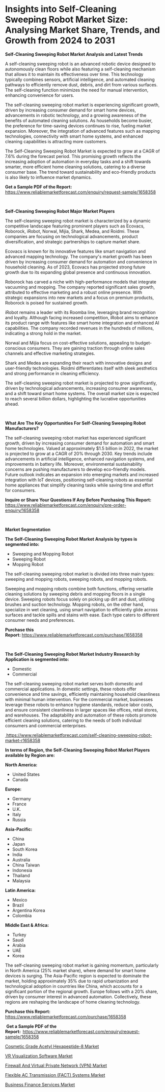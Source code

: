 <p><h1>Insights into Self-Cleaning Sweeping Robot Market Size: Analysing Market Share, Trends, and Growth from 2024 to 2031</h1></p><p><strong>Self-Cleaning Sweeping Robot Market Analysis and Latest Trends</strong></p>
<p><p>A self-cleaning sweeping robot is an advanced robotic device designed to autonomously clean floors while also featuring a self-cleaning mechanism that allows it to maintain its effectiveness over time. This technology typically combines sensors, artificial intelligence, and automated cleaning pathways to efficiently remove dust, debris, and dirt from various surfaces. The self-cleaning function minimizes the need for manual intervention, enhancing convenience for users.</p><p>The self-cleaning sweeping robot market is experiencing significant growth, driven by increasing consumer demand for smart home devices, advancements in robotic technology, and a growing awareness of the benefits of automated cleaning solutions. As households become busier, the preference for time-saving devices continues to rise, fueling market expansion. Moreover, the integration of advanced features such as mapping technologies, connectivity with smart home systems, and enhanced cleaning capabilities is attracting more customers.</p><p>The Self-Cleaning Sweeping Robot Market is expected to grow at a CAGR of 7.6% during the forecast period. This promising growth reflects the increasing adoption of automation in everyday tasks and a shift towards smarter, more efficient home cleaning solutions, catering to a diverse consumer base. The trend toward sustainability and eco-friendly products is also likely to influence market dynamics.</p></p>
<p><strong>Get a Sample PDF of the Report:&nbsp;</strong> <a href="https://www.reliablemarketforecast.com/enquiry/request-sample/1658358?utm_campaign=1129&utm_medium=2&utm_source=Github&utm_content=ia&utm_term=28092024&utm_id=self-cleaning-sweeping-robot">https://www.reliablemarketforecast.com/enquiry/request-sample/1658358</a></p>
<p>&nbsp;</p>
<p><strong>Self-Cleaning Sweeping Robot Major Market Players</strong></p>
<p><p>The self-cleaning sweeping robot market is characterized by a dynamic competitive landscape featuring prominent players such as Ecovacs, Roborock, iRobot, Norwal, Mijia, Shark, Medea, and Roidmi. These companies are focusing on technological advancements, product diversification, and strategic partnerships to capture market share.</p><p>Ecovacs is known for its innovative features like smart navigation and advanced mapping technology. The company's market growth has been driven by increasing consumer demand for automation and convenience in household cleaning. As of 2023, Ecovacs has projected strong future growth due to its expanding global presence and continuous innovation.</p><p>Roborock has carved a niche with high-performance models that integrate vacuuming and mopping. The company reported significant sales growth, attributed to effective marketing and a robust online presence. With strategic expansions into new markets and a focus on premium products, Roborock is poised for sustained growth.</p><p>iRobot remains a leader with its Roomba line, leveraging brand recognition and loyalty. Although facing increased competition, iRobot aims to enhance its product range with features like smart home integration and enhanced AI capabilities. The company recorded revenues in the hundreds of millions, indicating a strong hold in the market.</p><p>Norwal and Mijia focus on cost-effective solutions, appealing to budget-conscious consumers. They are gaining traction through online sales channels and effective marketing strategies.</p><p>Shark and Medea are expanding their reach with innovative designs and user-friendly technologies. Roidmi differentiates itself with sleek aesthetics and strong performance in cleaning efficiency.</p><p>The self-cleaning sweeping robot market is projected to grow significantly, driven by technological advancements, increasing consumer awareness, and a shift toward smart home systems. The overall market size is expected to reach several billion dollars, highlighting the lucrative opportunities ahead.</p></p>
<p>&nbsp;</p>
<p><strong>What Are The Key Opportunities For Self-Cleaning Sweeping Robot Manufacturers?</strong></p>
<p><p>The self-cleaning sweeping robot market has experienced significant growth, driven by increasing consumer demand for automation and smart home technologies. Valued at approximately $1.5 billion in 2022, the market is projected to grow at a CAGR of 20% through 2030. Key trends include advancements in artificial intelligence, enhanced navigation systems, and improvements in battery life. Moreover, environmental sustainability concerns are pushing manufacturers to develop eco-friendly models. Future outlook indicates an expansion into emerging markets and increased integration with IoT devices, positioning self-cleaning robots as essential home appliances that simplify cleaning tasks while saving time and effort for consumers.</p></p>
<p><strong>Inquire or Share Your Questions If Any Before Purchasing This Report:</strong> <a href="https://www.reliablemarketforecast.com/enquiry/pre-order-enquiry/1658358?utm_campaign=1129&utm_medium=2&utm_source=Github&utm_content=ia&utm_term=28092024&utm_id=self-cleaning-sweeping-robot">https://www.reliablemarketforecast.com/enquiry/pre-order-enquiry/1658358</a></p>
<p>&nbsp;</p>
<p><strong>Market Segmentation</strong></p>
<p><strong>The Self-Cleaning Sweeping Robot Market Analysis by types is segmented into:</strong></p>
<p><ul><li>Sweeping and Mopping Robot</li><li>Sweeping Robot</li><li>Mopping Robot</li></ul></p>
<p><p>The self-cleaning sweeping robot market is divided into three main types: sweeping and mopping robots, sweeping robots, and mopping robots. </p><p>Sweeping and mopping robots combine both functions, offering versatile cleaning solutions by sweeping debris and mopping floors in a single device. Sweeping robots focus solely on picking up dirt and dust, utilizing brushes and suction technology. Mopping robots, on the other hand, specialize in wet cleaning, using smart navigation to efficiently glide across surfaces and tackle spills and stains with ease. Each type caters to different consumer needs and preferences.</p></p>
<p><strong>Purchase this Report:&nbsp;</strong><a href="https://www.reliablemarketforecast.com/purchase/1658358?utm_campaign=1129&utm_medium=2&utm_source=Github&utm_content=ia&utm_term=28092024&utm_id=self-cleaning-sweeping-robot">https://www.reliablemarketforecast.com/purchase/1658358</a></p>
<p>&nbsp;</p>
<p><strong>The Self-Cleaning Sweeping Robot Market Industry Research by Application is segmented into:</strong></p>
<p><ul><li>Domestic</li><li>Commercial</li></ul></p>
<p><p>The self-cleaning sweeping robot market serves both domestic and commercial applications. In domestic settings, these robots offer convenience and time savings, efficiently maintaining household cleanliness with minimal human intervention. For the commercial market, businesses leverage these robots to enhance hygiene standards, reduce labor costs, and ensure consistent cleanliness in larger spaces like offices, retail stores, and warehouses. The adaptability and automation of these robots promote efficient cleaning solutions, catering to the needs of both individual consumers and commercial enterprises.</p></p>
<p><a href="https://www.reliablemarketforecast.com/self-cleaning-sweeping-robot-market-r1658358?utm_campaign=1129&utm_medium=2&utm_source=Github&utm_content=ia&utm_term=28092024&utm_id=self-cleaning-sweeping-robot">&nbsp;https://www.reliablemarketforecast.com/self-cleaning-sweeping-robot-market-r1658358</a></p>
<p><strong>In terms of Region, the Self-Cleaning Sweeping Robot Market Players available by Region are:</strong></p>
<p>
    <p> <strong> North America: </strong>
        <ul>
            <li>United States</li>
            <li>Canada</li>
        </ul>
        </p> 
    <p> <strong> Europe: </strong>
        <ul>
            <li>Germany</li>
            <li>France</li>
            <li>U.K.</li>
            <li>Italy</li>
            <li>Russia</li>
        </ul>
        </p> 
    <p> <strong> Asia-Pacific: </strong>
        <ul>
            <li>China</li>
            <li>Japan</li>
            <li>South Korea</li>
            <li>India</li>
            <li>Australia</li>
            <li>China Taiwan</li>
            <li>Indonesia</li>
            <li>Thailand</li>
            <li>Malaysia</li>
        </ul>
        </p> 
    <p> <strong> Latin America: </strong>
        <ul>
            <li>Mexico</li>
            <li>Brazil</li>
            <li>Argentina Korea</li>
            <li>Colombia</li>
        </ul>
        </p> 
    <p> <strong> Middle East & Africa: </strong>
        <ul>
            <li>Turkey</li>
            <li>Saudi</li>
            <li>Arabia</li>
            <li>UAE</li>
            <li>Korea</li>
        </ul>
    </p>
    </p>
<p><p>The self-cleaning sweeping robot market is gaining momentum, particularly in North America (25% market share), where demand for smart home devices is surging. The Asia-Pacific region is expected to dominate the market, holding approximately 35% due to rapid urbanization and technological adoption in countries like China, which accounts for a significant portion of the regional growth. Europe follows with a 20% share, driven by consumer interest in advanced automation. Collectively, these regions are reshaping the landscape of home cleaning technology.</p></p>
<p><strong>Purchase this Report: </strong><a href="https://www.reliablemarketforecast.com/purchase/1658358?utm_campaign=1129&utm_medium=2&utm_source=Github&utm_content=ia&utm_term=28092024&utm_id=self-cleaning-sweeping-robot">https://www.reliablemarketforecast.com/purchase/1658358</a></p>
<p>&nbsp;<strong>Get a Sample PDF of the Report:&nbsp;&nbsp;</strong><a href="https://www.reliablemarketforecast.com/enquiry/request-sample/1658358?utm_campaign=1129&utm_medium=2&utm_source=Github&utm_content=ia&utm_term=28092024&utm_id=self-cleaning-sweeping-robot">https://www.reliablemarketforecast.com/enquiry/request-sample/1658358</a></p>
<p><strong></strong></p>
<p><p><a href="https://github.com/denzelze5o/Market-Research-Report-List-1/blob/main/cosmetic-grade-acetyl-hexapeptide-8-market.md?utm_campaign=1129&utm_medium=2&utm_source=Github&utm_content=ia&utm_term=28092024&utm_id=self-cleaning-sweeping-robot">Cosmetic Grade Acetyl Hexapeptide-8 Market</a></p><p><a href="https://www.linkedin.com/pulse/global-vr-visualization-software-market-sector-types-pne9e?utm_campaign=1129&utm_medium=2&utm_source=Github&utm_content=ia&utm_term=28092024&utm_id=self-cleaning-sweeping-robot">VR Visualization Software Market</a></p><p><a href="https://issuu.com/reportprime-2/docs/firewall-and-virtual-private-networ_012c4cfcac6ce7?utm_campaign=1129&utm_medium=2&utm_source=Github&utm_content=ia&utm_term=28092024&utm_id=self-cleaning-sweeping-robot">Firewall And Virtual Private Network (VPN) Market</a></p><p><a href="https://issuu.com/reportprime-2/docs/flexible-ac-transmission-fact-syste_5a74a48f997f55?utm_campaign=1129&utm_medium=2&utm_source=Github&utm_content=ia&utm_term=28092024&utm_id=self-cleaning-sweeping-robot">Flexible AC Transmission (FACT) Systems Market</a></p><p><a href="https://www.linkedin.com/pulse/exploring-business-finance-services-market-dynamics-global-trends-vr5le?utm_campaign=1129&utm_medium=2&utm_source=Github&utm_content=ia&utm_term=28092024&utm_id=self-cleaning-sweeping-robot">Business Finance Services Market</a></p></p>